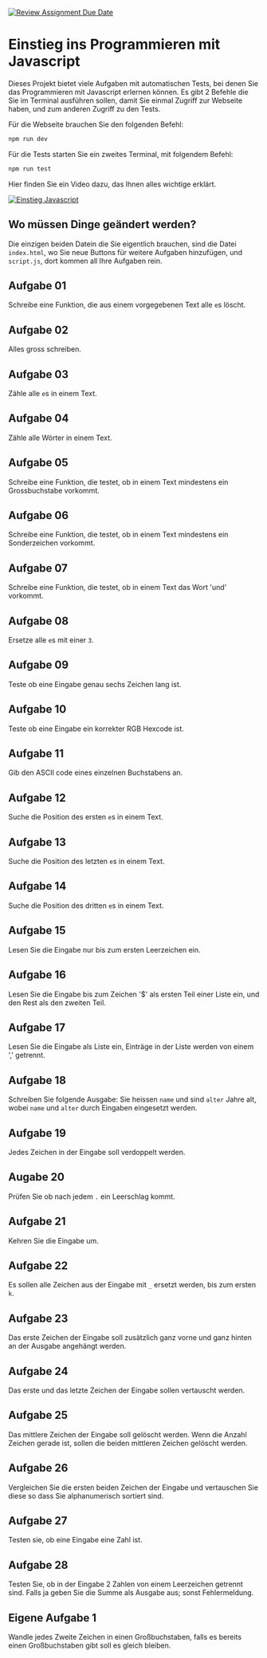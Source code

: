 [![Review Assignment Due Date](https://classroom.github.com/assets/deadline-readme-button-22041afd0340ce965d47ae6ef1cefeee28c7c493a6346c4f15d667ab976d596c.svg)](https://classroom.github.com/a/dGPk4_Tz)

# Einstieg ins Programmieren mit Javascript

Dieses Projekt bietet viele Aufgaben mit automatischen Tests, bei denen Sie das
Programmieren mit Javascript erlernen können. Es gibt 2 Befehle die Sie im
Terminal ausführen sollen, damit Sie einmal Zugriff zur Webseite haben, und zum
anderen Zugriff zu den Tests.

Für die Webseite brauchen Sie den folgenden Befehl:

```bash
npm run dev
```

Für die Tests starten Sie ein zweites Terminal, mit folgendem Befehl:

```bash
npm run test
```

Hier finden Sie ein Video dazu, das Ihnen alles wichtige erklärt.

[![Einstieg Javascript](https://img.youtube.com/vi/1Aux3HgbUkc/0.jpg)](https://youtu.be/1Aux3HgbUkc)

## Wo müssen Dinge geändert werden?

Die einzigen beiden Datein die Sie eigentlich brauchen, sind die Datei
`index.html`, wo Sie neue Buttons für weitere Aufgaben hinzufügen, und
`script.js`, dort kommen all Ihre Aufgaben rein.

## Aufgabe 01

Schreibe eine Funktion, die aus einem vorgegebenen Text alle `e`s löscht.

## Aufgabe 02

Alles gross schreiben.

## Aufgabe 03

Zähle alle `e`s in einem Text.

## Aufgabe 04

Zähle alle Wörter in einem Text.

## Aufgabe 05

Schreibe eine Funktion, die testet, ob in einem Text mindestens ein
Grossbuchstabe vorkommt.

## Aufgabe 06

Schreibe eine Funktion, die testet, ob in einem Text mindestens ein
Sonderzeichen vorkommt.

## Aufgabe 07

Schreibe eine Funktion, die testet, ob in einem Text das Wort 'und' vorkommt.

## Aufgabe 08

Ersetze alle `e`s mit einer `3`.

## Aufgabe 09

Teste ob eine Eingabe genau sechs Zeichen lang ist.

## Aufgabe 10

Teste ob eine Eingabe ein korrekter RGB Hexcode ist.

## Aufgabe 11

Gib den ASCII code eines einzelnen Buchstabens an.

## Aufgabe 12

Suche die Position des ersten `e`s in einem Text.

## Aufgabe 13

Suche die Position des letzten `e`s in einem Text.

## Aufgabe 14

Suche die Position des dritten `e`s in einem Text.

## Aufgabe 15

Lesen Sie die Eingabe nur bis zum ersten Leerzeichen ein.

## Aufgabe 16

Lesen Sie die Eingabe bis zum Zeichen '$' als ersten Teil einer Liste ein, und
den Rest als den zweiten Teil.

## Aufgabe 17

Lesen Sie die Eingabe als Liste ein, Einträge in der Liste werden von einem ','
getrennt.

## Aufgabe 18

Schreiben Sie folgende Ausgabe: Sie heissen `name` und sind `alter` Jahre alt,
wobei `name` und `alter` durch Eingaben eingesetzt werden.

## Aufgabe 19

Jedes Zeichen in der Eingabe soll verdoppelt werden.

## Augabe 20

Prüfen Sie ob nach jedem `.` ein Leerschlag kommt.

## Aufgabe 21

Kehren Sie die Eingabe um.

## Aufgabe 22

Es sollen alle Zeichen aus der Eingabe mit `_` ersetzt werden, bis zum ersten
`k`.

## Aufgabe 23

Das erste Zeichen der Eingabe soll zusätzlich ganz vorne und ganz hinten an der
Ausgabe angehängt werden.

## Aufgabe 24

Das erste und das letzte Zeichen der Eingabe sollen vertauscht werden.

## Aufgabe 25

Das mittlere Zeichen der Eingabe soll gelöscht werden. Wenn die Anzahl Zeichen
gerade ist, sollen die beiden mittleren Zeichen gelöscht werden.

## Aufgabe 26

Vergleichen Sie die ersten beiden Zeichen der Eingabe und vertauschen Sie diese
so dass Sie alphanumerisch sortiert sind.

## Aufgabe 27

Testen sie, ob eine Eingabe eine Zahl ist.

## Aufgabe 28

Testen Sie, ob in der Eingabe 2 Zahlen von einem Leerzeichen getrennt sind.
Falls ja geben Sie die Summe als Ausgabe aus; sonst Fehlermeldung.

## Eigene Aufgabe 1

Wandle jedes Zweite Zeichen in einen Großbuchstaben, falls es bereits einen
Großbuchstaben gibt soll es gleich bleiben.
